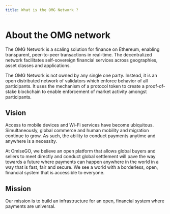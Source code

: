 ```yaml
---
title: What is the OMG Network ?
---
```


# About the OMG network

The OMG Network is a scaling solution for finance on Ethereum, enabling transparent, peer-to-peer transactions in real-time. The decentralized network facilitates self-sovereign financial services across geographies, asset classes and applications.

The OMG Network is not owned by any single one party. Instead, it is an open distributed network of validators which enforce behavior of all participants. It uses the mechanism of a protocol token to create a proof-of-stake blockchain to enable enforcement of market activity amongst participants.


## Vision

Access to mobile devices and Wi-Fi services have become ubiquitous. Simultaneously, global commerce and human mobility and migration continue to grow. As such, the ability to conduct payments anytime and anywhere is a necessity.

At OmiseGO, we believe an open platform that allows global buyers and sellers to meet directly and conduct global settlement will pave the way towards a future where payments can happen anywhere in the world in a way that is fast, fair and secure. We see a world with a borderless, open, financial system that is accessible to everyone.


## Mission

Our mission is to build an infrastructure for an open, financial system where payments are universal.
